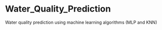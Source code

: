 # Water_Quality_Prediction
Water quality prediction using machine learning algorithms (MLP and KNN)
